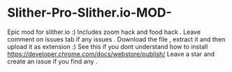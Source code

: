 # Slither-Pro-Slither.io-MOD-
Epic mod for slither.io :) Includes zoom hack and food hack . Leave comment on issues tab if any issues . Download the file , extract it and then upload it as extension :)
See this if you dont understand how to install https://developer.chrome.com/docs/webstore/publish/
Leave a star and create an issue if you find any . 
